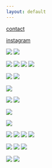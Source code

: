 ```yaml
---
layout: default
---
```


[contact](mailto:merideth.hillbrand@gmail.com)

[instagram](https://www.instagram.com/mmmegadeth/)



![](/Images/Fountains1.jpg)
![](/Images/Fountains2.jpg)


![](/Images/eitherorocto2.jpg)
![](/Images/eitherordouble.jpg)
![](/Images/eoamerican.jpg)
![](/Images/eitherorchrome.jpg)



![](/Images/crop.jpg)
![](/Images/crop1.jpg)



![](/Images/marblewall.jpg)



![](/Images/boxes2.jpg)
![](/Images/boxes1.jpg)



![](/Images/iobject.jpg)



![](/Images/hideitlockitkeepit.jpg)




![](/Images/stripes1.jpg)
![](/Images/stripes2.jpg)
![](/Images/stripes3.jpg)
![](/Images/stripes4.jpg)




![](/Images/mhinstall.jpg)
![](/Images/mh-3.jpg)
![](/Images/gate.jpg)



![](/Images/moldedpart2.jpg)
![](/Images/moldedpart.jpg)






